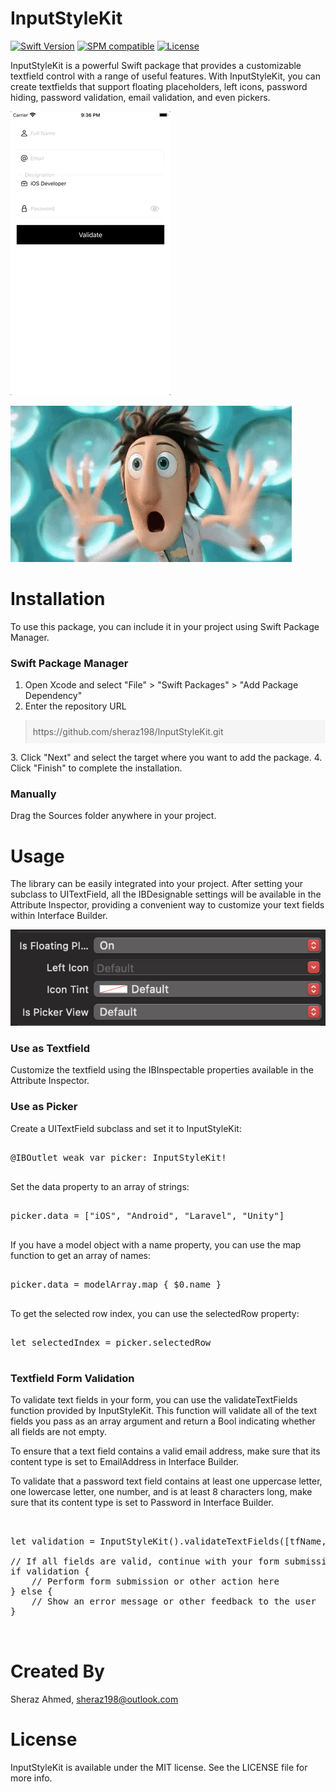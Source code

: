 # InputStyleKit


 [![Swift Version](https://img.shields.io/badge/swift-5.5-orange.svg)](https://swift.org/)
 [![SPM compatible](https://img.shields.io/badge/SPM-compatible-orange.svg)](https://swift.org/package-manager/)
 [![License](https://img.shields.io/badge/License-MIT-blue.svg)](https://opensource.org/licenses/MIT)

InputStyleKit is a powerful Swift package that provides a customizable textfield control with a range of useful features. With InputStyleKit, you can create textfields that support floating placeholders, left icons, password hiding, password validation, email validation, and even pickers.

![Demo GIF](https://raw.githubusercontent.com/sheraz198/InputStyleKit/main/ScreenShots/Demo.gif)

![WOW GIF](https://raw.githubusercontent.com/sheraz198/InputStyleKit/main/ScreenShots/Wow.gif)

# Installation

To use this package, you can include it in your project using Swift Package Manager.

### Swift Package Manager

1. Open Xcode and select "File" > "Swift Packages" > "Add Package Dependency"
2. Enter the repository URL
<blockquote style="background-color: #F5F5F5; padding: 10px;">
https://github.com/sheraz198/InputStyleKit.git
</blockquote>
3. Click "Next" and select the target where you want to add the package.
4. Click "Finish" to complete the installation.

### Manually

Drag the Sources folder anywhere in your project.

# Usage



The library can be easily integrated into your project. After setting your subclass to UITextField, all the IBDesignable settings will be available in the Attribute Inspector, providing a convenient way to customize your text fields within Interface Builder.

![Usage](https://raw.githubusercontent.com/sheraz198/InputStyleKit/main/ScreenShots/Usage.png)

### Use as Textfield
Customize the textfield using the IBInspectable properties available in the Attribute Inspector.

### Use as Picker
Create a UITextField subclass and set it to InputStyleKit:
<pre>

@IBOutlet weak var picker: InputStyleKit!

</pre>

Set the data property to an array of strings:
<pre>

picker.data = ["iOS", "Android", "Laravel", "Unity"]

</pre>

If you have a model object with a name property, you can use the map function to get an array of names:
<pre>

picker.data = modelArray.map { $0.name }

</pre>

To get the selected row index, you can use the selectedRow property:
<pre>

let selectedIndex = picker.selectedRow

</pre>


### Textfield Form Validation

To validate text fields in your form, you can use the validateTextFields function provided by InputStyleKit. This function will validate all of the text fields you pass as an array argument and return a Bool indicating whether all fields are not empty.

To ensure that a text field contains a valid email address, make sure that its content type is set to EmailAddress in Interface Builder.

To validate that a password text field contains at least one uppercase letter, one lowercase letter, one number, and is at least 8 characters long, make sure that its content type is set to Password in Interface Builder.


<pre>


let validation = InputStyleKit().validateTextFields([tfName, tfEmail, tfPassword])

// If all fields are valid, continue with your form submission or other action
if validation {
    // Perform form submission or other action here
} else {
    // Show an error message or other feedback to the user
}


</pre>


# Created By
Sheraz Ahmed, sheraz198@outlook.com


# License
InputStyleKit is available under the MIT license. See the LICENSE file for more info.
